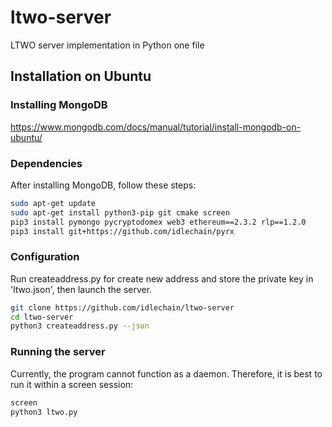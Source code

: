 # ltwo-server
LTWO server implementation in Python one file

## Installation on Ubuntu

### Installing MongoDB
https://www.mongodb.com/docs/manual/tutorial/install-mongodb-on-ubuntu/

### Dependencies
After installing MongoDB, follow these steps:

```bash
sudo apt-get update
sudo apt-get install python3-pip git cmake screen
pip3 install pymongo pycryptodomex web3 ethereum==2.3.2 rlp==1.2.0
pip3 install git+https://github.com/idlechain/pyrx
```

### Configuration
Run createaddress.py for create new address and store the private key in 'ltwo.json', then launch the server.

```bash
git clone https://github.com/idlechain/ltwo-server
cd ltwo-server
python3 createaddress.py --json
```

### Running the server
Currently, the program cannot function as a daemon. Therefore, it is best to run it within a screen session:

```bash
screen
python3 ltwo.py
```
